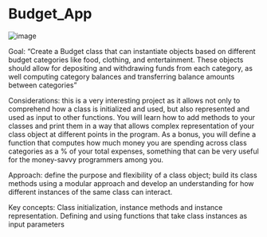 # Budget_App
![image](https://github.com/DenaAlharbi/Budget_App/assets/109204661/00dd3c24-64f5-44d2-b47c-4f52332b5df4)


Goal: “Create a Budget class that can instantiate objects based on different budget categories like food, clothing, and entertainment. These objects should allow for depositing and withdrawing funds from each category, as well computing category balances and transferring balance amounts between categories”

Considerations: this is a very interesting project as it allows not only to comprehend how a class is initialized and used, but also represented and used as input to other functions. You will learn how to add methods to your classes and print them in a way that allows complex representation of your class object at different points in the program. As a bonus, you will define a function that computes how much money you are spending across class categories as a % of your total expenses, something that can be very useful for the money-savvy programmers among you.

Approach: define the purpose and flexibility of a class object; build its class methods using a modular approach and develop an understanding for how different instances of the same class can interact.

Key concepts: Class initialization, instance methods and instance representation. Defining and using functions that take class instances as input parameters
